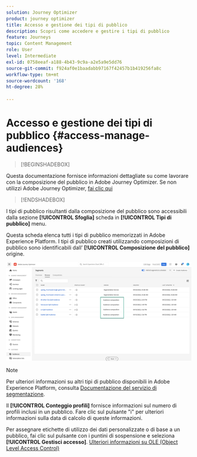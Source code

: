 ```yaml
---
solution: Journey Optimizer
product: journey optimizer
title: Accesso e gestione dei tipi di pubblico
description: Scopri come accedere e gestire i tipi di pubblico
feature: Journeys
topic: Content Management
role: User
level: Intermediate
exl-id: 0758eeaf-a188-4b43-9c9a-a2e5a9e5dd76
source-git-commit: f924af0e1baadabb97167f42457b1b419256fa8c
workflow-type: tm+mt
source-wordcount: '168'
ht-degree: 28%

---
```


# Accesso e gestione dei tipi di pubblico {#access-manage-audiences}

>[!BEGINSHADEBOX]

Questa documentazione fornisce informazioni dettagliate su come lavorare con la composizione del pubblico in Adobe Journey Optimizer. Se non utilizzi Adobe Journey Optimizer, [fai clic qui](https://experienceleague.adobe.com/docs/experience-platform/segmentation/ui/audience-composition.html?lang=it)

>[!ENDSHADEBOX]

I tipi di pubblico risultanti dalla composizione del pubblico sono accessibili dalla sezione **[!UICONTROL Sfoglia]** scheda in **[!UICONTROL Tipi di pubblico]** menu.

Questa scheda elenca tutti i tipi di pubblico memorizzati in Adobe Experience Platform. I tipi di pubblico creati utilizzando composizioni di pubblico sono identificabili dall’ **[!UICONTROL Composizione del pubblico]** origine.

![](assets/audiences-list.png)

>[!NOTE]
>
>Per ulteriori informazioni su altri tipi di pubblico disponibili in Adobe Experience Platform, consulta [Documentazione del servizio di segmentazione](https://experienceleague.adobe.com/docs/experience-platform/segmentation/ui/overview.html?lang=it).

Il **[!UICONTROL Conteggio profili]** fornisce informazioni sul numero di profili inclusi in un pubblico. Fare clic sul pulsante &quot;i&quot; per ulteriori informazioni sulla data di calcolo di queste informazioni.

Per assegnare etichette di utilizzo dei dati personalizzate o di base a un pubblico, fai clic sul pulsante con i puntini di sospensione e seleziona **[!UICONTROL Gestisci accesso]**. [Ulteriori informazioni su OLE (Object Level Access Control)](../administration/object-based-access.md)

<!--
-edit an audience?
-->
